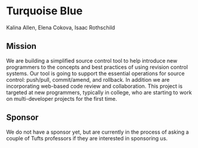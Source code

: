 Turquoise Blue
===============
Kalina Allen, Elena Cokova, Isaac Rothschild

Mission
--------
We are building a simplified source control tool to help introduce new programmers
to the concepts and best practices of using revision control systems. Our tool is
going to support the essential operations for source control: push/pull, commit/amend,
and rollback. In addition we are incorporating web-based code review and collaboration.
This project is targeted at new programmers, typically in college, who are starting to
work on multi-developer projects for the first time.

Sponsor
-------
We do not have a sponsor yet, but are currently in the process of asking a couple
of Tufts professors if they are interested in sponsoring us.

